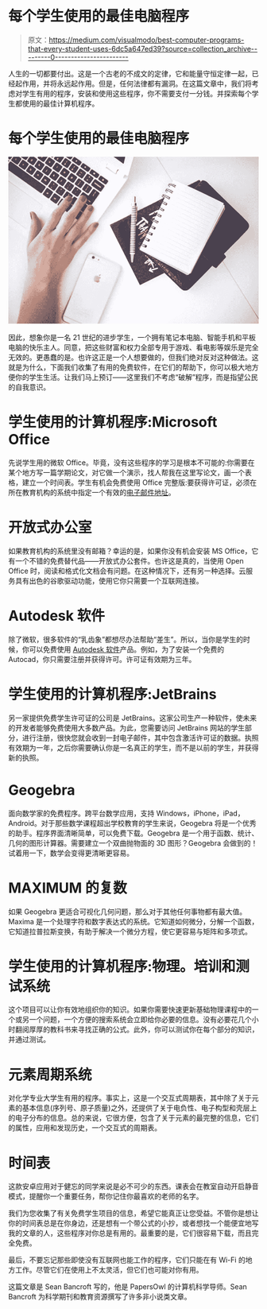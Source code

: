 # 每个学生使用的最佳电脑程序

> 原文：<https://medium.com/visualmodo/best-computer-programs-that-every-student-uses-6dc5a647ed39?source=collection_archive---------0----------------------->

人生的一切都要付出。这是一个古老的不成文的定律，它和能量守恒定律一起，已经起作用，并将永远起作用。但是，任何法律都有漏洞。在这篇文章中，我们将考虑对学生有用的程序，安装和使用这些程序，你不需要支付一分钱。并探索每个学生都使用的最佳计算机程序。

# 每个学生使用的最佳电脑程序

![](img/da64f0ceec42b7bd16cf7d53e277ed18.png)

因此，想象你是一名 21 世纪的进步学生，一个拥有笔记本电脑、智能手机和平板电脑的快乐主人。同意，把这些财富和权力全部专用于游戏、看电影等娱乐是完全无效的。更愚蠢的是。也许这正是一个人想要做的，但我们绝对反对这种做法。这就是为什么，下面我们收集了有用的免费软件，在它们的帮助下，你可以极大地方便你的学生生活。让我们马上预订——这里我们不考虑“破解”程序，而是指望公民的自我意识。

# 学生使用的计算机程序:Microsoft Office

先说学生用的微软 Office。毕竟，没有这些程序的学习是根本不可能的:你需要在某个地方写一篇学期论文，对它做一个演示，找人帮我在这里写论文，画一个表格，建立一个时间表。学生有机会免费使用 Office 完整版:要获得许可证，必须在所在教育机构的系统中指定一个有效的[电子邮件地址](https://visualmodo.com/business-email-address-creation-guide/)。

# 开放式办公室

如果教育机构的系统里没有邮箱？幸运的是，如果你没有机会安装 MS Office，它有一个不错的免费替代品——开放式办公套件。也许这是真的，当使用 Open Office 时，阅读和格式化文档会有问题。在这种情况下，还有另一种选择。云服务具有出色的谷歌驱动功能，使用它你只需要一个互联网连接。

# Autodesk 软件

除了微软，很多软件的“乳齿象”都想尽办法帮助“差生”。所以，当你是学生的时候，你可以免费使用 [Autodesk 软件](https://www.autodesk.com/)产品。例如，为了安装一个免费的 Autocad，你只需要注册并获得许可。许可证有效期为三年。

# 学生使用的计算机程序:JetBrains

另一家提供免费学生许可证的公司是 JetBrains。这家公司生产一种软件，使未来的开发者能够免费使用大多数产品。为此，您需要访问 JetBrains 网站的学生部分，进行注册，很快您就会收到一封电子邮件，其中包含激活许可证的数据。执照有效期为一年，之后你需要确认你是一名真正的学生，而不是以前的学生，并获得新的执照。

# Geogebra

面向数学家的免费程序。跨平台数学应用，支持 Windows，iPhone，iPad，Android。对于那些数学课程超出学校教育的学生来说，Geogebra 将是一个优秀的助手。程序界面清晰简单，可以免费下载。Geogebra 是一个用于函数、统计、几何的图形计算器。需要建立一个双曲抛物面的 3D 图形？Geogebra 会做到的！试着用一下，数学会变得更清晰更容易。

# MAXIMUM 的复数

如果 Geogebra 更适合可视化几何问题，那么对于其他任何事物都有最大值。Maxima 是一个处理字符和数字表达式的系统。它知道如何微分，分解一个函数，它知道拉普拉斯变换，有助于解决一个微分方程，使它更容易与矩阵和多项式。

# 学生使用的计算机程序:物理。培训和测试系统

这个项目可以让你有效地组织你的知识。如果你需要快速更新基础物理课程中的一个或另一个问题，一个方便的搜索系统会立即给你必要的信息。没有必要花几个小时翻阅厚厚的教科书来寻找正确的公式。此外，你可以测试你在每个部分的知识，并通过测试。

# 元素周期系统

对化学专业大学生有用的程序。事实上，这是一个交互式周期表，其中除了关于元素的基本信息(序列号、原子质量)之外，还提供了关于电负性、电子构型和壳层上的电子分布的信息。总的来说，它很方便，包含了关于元素的最完整的信息，它们的属性，应用和发现历史，一个交互式的周期表。

# 时间表

这款安卓应用对于健忘的同学来说是必不可少的东西。课表会在教室自动开启静音模式，提醒你一个重要任务，帮你记住你最喜欢的老师的名字。

我们为您收集了有关免费学生项目的信息，希望它能真正让您受益。不管你是想让你的时间表总是在你身边，还是想有一个带公式的小抄，或者想找一个能便宜地写我的文章的人，这些程序对你总是有用的。最重要的是，它们很容易下载，而且完全免费。

最后，不要忘记那些即使没有互联网也能工作的程序，它们只能在有 Wi-Fi 的地方工作。尽管它们在使用上不太灵活，但它们也可能对你有用。

这篇文章是 Sean Bancroft 写的，他是 PapersOwl 的计算机科学导师。Sean Bancroft 为科学期刊和教育资源撰写了许多非小说类文章。